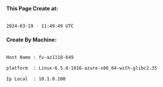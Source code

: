 
   
#### This Page Create at:

```bash

2024-03-19 - 11:49:49 UTC

```

#### Create By Machine:

```bash

Host Name : fv-az1118-649

platform  : Linux-6.5.0-1016-azure-x86_64-with-glibc2.35

Ip Local  : 10.1.0.100

```

